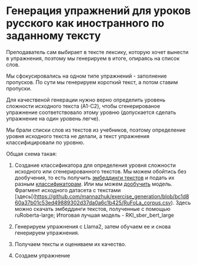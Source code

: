 # Генерация упражнений для уроков русского как иностранного по заданному тексту
Преподаватель сам выбирает в тексте лексику, которую хочет вынести в упражнения, поэтому мы генерируем в итоге, опираясь на список слов.

Мы сфокусировались на одном типе упражнений - заполнение пропусков. По сути мы генерируем короткий текст, а потом ставим пропуски.

Для качественой генерации нужно верно определить уровень сложности исходного текста (A1-C2), чтобы сгенерированое упражнение соответствовало этому уровню (допускается сделать упражнение на один уровень легче).

Мы брали списки слов из текстов из учебников, поэтому определение уровня исходного текста не делали, а текст упражнения классифицировали по уровню.

Общая схема такая:
1. Создание классификатора для определения уровня сложности исходного или сгенерированного текстов.
   Мы можем обойтись без дообучения, то есть получить [эмбеддинги текстов](https://github.com/mannazhuk/exercise_generation/blob/ae84a0ea421ecb46a0ec0436e109928be31298bc/%D0%9F%D0%BE%D0%BB%D1%83%D1%87%D0%B5%D0%BD%D0%B8%D0%B5%20%D1%8D%D0%BC%D0%B1%D0%B5%D0%B4%D0%B4%D0%B8%D0%BD%D0%B3%D0%BE%D0%B2%20%D0%BD%D0%B0_%D0%BF%D1%80%D0%B8%D0%BC%D0%B5%D1%80%D0%B5%20TinyBert.ipynb) и подать их разным [классификаторам](Классификаторы_sberbank_airuBert_large.ipynb).
   Или мы можем [дообучить](Bert_for_sequence_classification.ipynb) модель.
Фрагмент исходного датасета с текстами [здесь[(https://github.com/mannazhuk/exercise_generation/blob/bc1d860a37b01c53ed49889302d37da0a6c1b425/RuFoLa_corpus.csv). Здесь можно скачать эмбеддинги текстов, полученные с помощью ruRoberta-large;
Итоговая лучшая модель - RKI_sber_bert_large

3. Генерируем упражнения с Llama2, затем обучаем ее и снова генерируем упражнения.

4. Получаем тексты и оцениваем их качество.

5. Создаем упражнение
